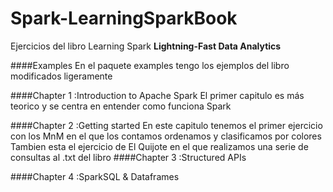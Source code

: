 # Spark-LearningSparkBook
Ejercicios del libro Learning Spark **Lightning-Fast Data Analytics** 

####Examples
En el paquete examples tengo los ejemplos del libro  modificados ligeramente 

####Chapter 1 :Introduction to Apache Spark
El primer capitulo es más teorico y se centra en entender como funciona Spark

####Chapter 2 :Getting started
En este capitulo tenemos el primer ejercicio con los MnM en el que los contamos ordenamos y clasificamos por colores 
Tambien esta el ejercicio de El Quijote en el que realizamos una serie de consultas al .txt del libro
####Chapter 3 :Structured APIs

####Chapter 4 :SparkSQL & Dataframes